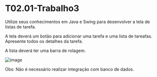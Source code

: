 # T02.01-Trabalho3

Utilize seus conhecimentos em Java e Swing para desenvolver a tela de listas de tarefa.

A tela deverá um botão para adicionar uma tarefa e uma lista de tareafas. Apresente todos os detalhes da tarefa.

A lista deverá ter uma barra de rolagem.

![image](https://user-images.githubusercontent.com/111375529/199861009-b3d221aa-24db-4d85-8650-7c7b85ebb4f6.png)

Obs: Não é necessário realizar integração com banco de dados.
